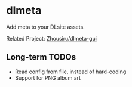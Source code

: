# dlmeta

Add meta to your DLsite assets.

Related Project: [Zhousiru/dlmeta-gui](https://github.com/Zhousiru/dlmeta-gui)

## Long-term TODOs

* Read config from file, instead of hard-coding
* Support for PNG album art
